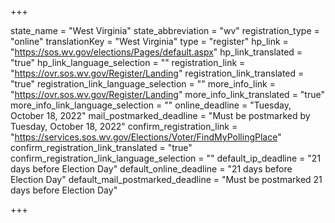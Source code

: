 +++

state_name = "West Virginia"
state_abbreviation = "wv"
registration_type = "online"
translationKey = "West Virginia"
type = "register"
hp_link = "https://sos.wv.gov/elections/Pages/default.aspx"
hp_link_translated = "true"
hp_link_language_selection = ""
registration_link = "https://ovr.sos.wv.gov/Register/Landing"
registration_link_translated = "true"
registration_link_language_selection = ""
more_info_link = "https://ovr.sos.wv.gov/Register/Landing"
more_info_link_translated = "true"
more_info_link_language_selection = ""
online_deadline = "Tuesday, October 18, 2022"
mail_postmarked_deadline = "Must be postmarked by Tuesday, October 18, 2022"
confirm_registration_link = "https://services.sos.wv.gov/Elections/Voter/FindMyPollingPlace"
confirm_registration_link_translated = "true"
confirm_registration_link_language_selection = ""
default_ip_deadline = "21 days before Election Day"
default_online_deadline = "21 days before Election Day"
default_mail_postmarked_deadline = "Must be postmarked 21 days before Election Day"

+++